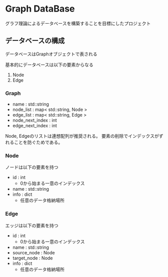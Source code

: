 # Graph DataBase

グラフ理論によるデータベースを構築することを目標にしたプロジェクト

## データベースの構成

データベースはGraphオブジェクトで表される

基本的にデータベースは以下の要素からなる
1. Node
2. Edge

### Graph

- name      : std::string
- node_list : map< std::string, Node >
- edge_list : map< std::string, Edge >
- node_next_index   : int
- edge_next_index   : int

Node, Edgeのリストは連想配列が推奨される。
要素の削除でインデックスがずれることを防ぐためである。

### Node

ノードは以下の要素を持つ
- id    : int
    - 0から始まる一意のインデックス
- name  : std::string
- info  : dict
    - 任意のデータ格納場所

### Edge

エッジは以下の要素を持つ
- id            : int
    - 0から始まる一意のインデックス
- name          : std::string
- source_node   : Node
- target_node   : Node
- info          : dict
    - 任意のデータ格納場所
